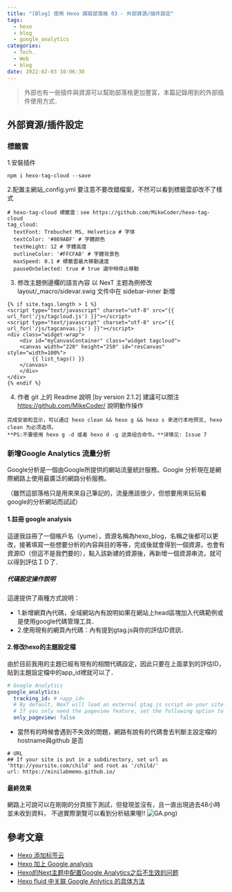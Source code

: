 ```yaml
---
title: "[Blog] 使用 Hexo 撰寫部落格 03 - 外部資源/插件設定"
tags:
  - hexo
  - blog
  - google_analytics
categories:
  - Tech.
  - Web
  - blog
date: 2022-02-03 10:06:30
---
```


> 外部也有一些插件與資源可以幫助部落格更加豐富，本篇記錄用到的外部插件使用方式．
<!--more-->

## 外部資源/插件設定

### 標籤雲

1.安裝插件

```
npm i hexo-tag-cloud --save
```

2.配置主網站\_config.yml
要注意不要改錯檔案，不然可以看到標籤雲卻改不了樣式

```
# hexo-tag-cloud 標籤雲：see https://github.com/MikeCoder/hexo-tag-cloud
tag_cloud:
  textFont: Trebuchet MS, Helvetica # 字体
  textColor: '#869ABF' # 字體颜色
  textHeight: 12 # 字體高度
  outlineColor: '#FFCFAB' # 字體背景色
  maxSpeed: 0.1 # 標籤雲最大移動速度
  pauseOnSelected: true # true 選中時停止移動
```

3. 修改主題側邊欄的語言內容
   以 NexT 主题為例修改 layout/\_macro/sidevar.swig 文件中在 sidebar-inner 新增

```
{% if site.tags.length > 1 %}
<script type="text/javascript" charset="utf-8" src="{{ url_for('/js/tagcloud.js') }}"></script>
<script type="text/javascript" charset="utf-8" src="{{ url_for('/js/tagcanvas.js') }}"></script>
<div class="widget-wrap">
    <div id="myCanvasContainer" class="widget tagcloud">
    <canvas width="220" height="250" id="resCanvas" style="width=100%">
        {{ list_tags() }}
    </canvas>
    </div>
</div>
{% endif %}

```

4. 作者 git 上的 Readme 說明 [by version 2.1.2]
   建議可以關注 https://github.com/MikeCoder/ 說明動作操作

```
完成安装和显示，可以通过 hexo clean && hexo g && hexo s 来进行本地预览, hexo clean 为必须选项。
**PS:不要使用 hexo g -d 或者 hexo d -g 这类组合命令。**详情见: Issue 7
```


### 新增Google Analytics 流量分析
Google分析是一個由Google所提供的網站流量統計服務。Google 分析現在是網際網路上使用最廣泛的網路分析服務。

（雖然這部落格只是用來來自己筆記的，流量應該很少，但想要用來玩玩看google的分析網站而試試）

#### 1.註冊 google analysis
這邊我註冊了一個帳戶名（yume），資源名稱為hexo_blog，名稱之後都可以更改，接著填寫一些想要分析的內容與目的等等，完成後就會得到一個資源，也會有資源ID（但這不是我們要的），點入該新建的資源後，再新增一個資源串流，就可以得到評估ＩＤ了．

##### 代碼設定操作說明
這邊提供了兩種方式說明：
- 1.新增網頁內代碼，全域網站內有說明如果在網站上head區塊加入代碼範例或是使用google代碼管理工具．
- 2.使用現有的網頁內代碼：內有提到gtag.js與你的評估ID資訊．

#### 2.修改hexo的主題設定檔
由於目前我用的主題已經有現有的相關代碼設定，因此只要在上面拿到的評估ID，貼到主題設定檔中的app_id裡就可以了．

```yml themes/next-reloaded/_config.yml
# Google Analytics
google_analytics:
  tracking_id: # <app_id>
  # By default, NexT will load an external gtag.js script on your site.
  # If you only need the pageview feature, set the following option to true to get a better performance.
  only_pageview: false
```

- 當然有的時候會遇到不失效的問題，網路有說有的代碼會去判斷主設定檔的hostname與github 是否
```
# URL
## If your site is put in a subdirectory, set url as 'http://yoursite.com/child' and root as '/child/'
url: https://minilabmemo.github.io/
```

#### 最終效果
網路上可說可以在剛剛的分頁按下測試，但發現並沒有，且一直出現過去48小時並未收到資料，
不過實際瀏覽可以看到分析結果喔!!
![GA.png)](/images/GA.png)


## 參考文章
- [Hexo 添加标签云](https://www.jianshu.com/p/2bb36378045d)
- [Hexo 加上 Google analysis](https://op30132.github.io/2019/12/27/hexo-google-analysis/)
- [Hexo的Next主题中配置Google Analytics之后不生效的问题](https://iamlay.com/2020/06/27/HexoGoogleAnalytics/)
- [Hexo fluid 中关联 Google Anlytics 的具体方法](https://zhuanlan.zhihu.com/p/338903685)
